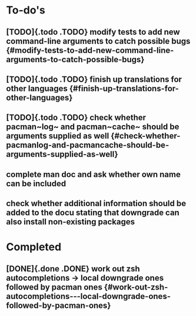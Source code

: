 To-do\'s
========

[TODO]{.todo .TODO} modify tests to add new command-line arguments to catch possible bugs {#modify-tests-to-add-new-command-line-arguments-to-catch-possible-bugs}
-----------------------------------------------------------------------------------------

[TODO]{.todo .TODO} finish up translations for other languages {#finish-up-translations-for-other-languages}
--------------------------------------------------------------

[TODO]{.todo .TODO} check whether pacman~log~ and pacman~cache~ should be arguments supplied as well {#check-whether-pacmanlog-and-pacmancache-should-be-arguments-supplied-as-well}
----------------------------------------------------------------------------------------------------

complete man doc and ask whether own name can be included
---------------------------------------------------------

check whether additional information should be added to the docu stating that downgrade can also install non-existing packages
------------------------------------------------------------------------------------------------------------------------------

Completed
=========

[DONE]{.done .DONE} work out zsh autocompletions -\> local downgrade ones followed by pacman ones {#work-out-zsh-autocompletions---local-downgrade-ones-followed-by-pacman-ones}
-------------------------------------------------------------------------------------------------
